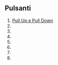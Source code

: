 

## Pulsanti
1. [Pull Up e Pull Down](PullUP-PullDown.md)
2. []()
3. []()
4. []()
5. []()
6. []()
7. []()
8. []()
<!--stackedit_data:
eyJoaXN0b3J5IjpbOTQ3OTQzMjYxXX0=
-->